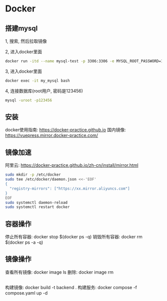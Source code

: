 # Docker

## 搭建mysql

1, 搜索, 然后拉取镜像

2, 进入docker里面

```sh
docker run -itd --name mysql-test -p 3306:3306 -e MYSQL_ROOT_PASSWORD=123456 mysql
```

3, 进入docker里面

```sh
docker exec -it my_mysql bash
```

4, 连接数据库(root用户, 密码是123456)

```sh
mysql -uroot -p123456
```

## 安装

docker使用指南: <https://docker-practice.github.io>
国内镜像: <https://vuepress.mirror.docker-practice.com/>

## 镜像加速

阿里云: <https://docker-practice.github.io/zh-cn/install/mirror.html>

```sh
sudo mkdir -p /etc/docker
sudo tee /etc/docker/daemon.json <<-'EOF'
{
  "registry-mirrors": ["https://xx.mirror.aliyuncs.com"]
}
EOF
sudo systemctl daemon-reload
sudo systemctl restart docker

```

## 容器操作

停止所有容器: docker stop $(docker ps -q)
销毁所有容器: docker rm $(docker ps -a -q)

## 镜像操作

查看所有镜像: docker image ls
删除: docker image rm 

## 
构建镜像: docker build -t backend .
构建服务: docker compose -f compose.yaml up -d
